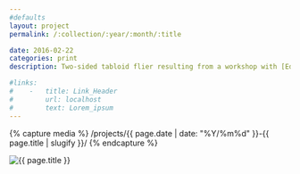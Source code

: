 ```yaml
---
#defaults
layout: project
permalink: /:collection/:year/:month/:title

date: 2016-02-22
categories: print
description: Two-sided tabloid flier resulting from a workshop with [Ed Fella.](http://edfella.com) The workshop began with a lecture about Fella's [lengthy and esteemed career](http://www.aiga.org/medalist-edfella/) as a graphic designer, artist, and educator. The following project prompt asked a group of graduating CalArts students to imagine themselves returning to the institute to give the same lecture after having achieved similar levels of career success and to design a promotional flier.

#links:
#    -   title: Link_Header
#        url: localhost
#        text: Lorem_ipsum
---
```


<!-- set project media path -->
{% capture media %}
    /projects/{{ page.date | date: "%Y/%m%d" }}-{{ page.title | slugify }}/
{% endcapture %}
<!-- end -->

<!-- media -->
<img class="span8" src="{{media|strip}}flier.jpg" alt="{{ page.title }}">
